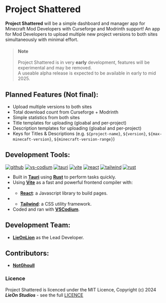 # Project Shattered

**Project Shattered** will be a simple dashboard and manager app for Minecraft Mod Developers with Curseforge and Modrinth support! An app for Mod Developers to upload multiple new project versions to both sites simultaneously with minimal effort.

> #### Note
> Project Shattered is in very **early** development, features will be experimental and may be removed.\
> A useable alpha release is expected to be available in early to mid 2025.

## Planned Features (Not final):

- Upload multiple versions to both sites
- Total download count from Curseforge + Modrinth
- Simple statistics from both sites
- Title templates for uploading (gloabal and per-project)
- Description templates for uploading (gloabal and per-project)
- Keys for Titles & Descriptions (e.g. `${project-name}`, `${version}`, `${max-minecaft-version}`, `${minecraft-version-range}`)

## Development Tools:

[![github](https://cdn.jsdelivr.net/npm/@intergrav/devins-badges@3/assets/compact-minimal/available/github_vector.svg)](https://github.com/)
[![vs-codium](https://lieonstudios.github.io/assets/v1/badge/compact-minimal/svg/vscodium.svg)](https://vscodium.com/)
[![tauri](https://lieonstudios.github.io/assets/v1/badge/compact-minimal/svg/tauri.svg)](https://v2.tauri.app/)
[![vite](https://lieonstudios.github.io/assets/v1/badge/compact-minimal/svg/vite.svg)](https://vite.dev/)
[![react](https://lieonstudios.github.io/assets/v1/badge/compact-minimal/svg/react.svg)](https://react.dev/)
[![tailwind](https://lieonstudios.github.io/assets/v1/badge/compact-minimal/svg/tailwind.svg)](https://tailwindcss.com/)
[![rust](https://lieonstudios.github.io/assets/v1/badge/compact-minimal/svg/rust.svg)](https://www.rust-lang.org/)

- Built in [**Tauri**](https://v2.tauri.app/) using [**Rust**](https://www.rust-lang.org/) to perform tasks quickly.
- Using [**Vite**](https://vite.dev/) as a fast and powerful frontend compiler with:
- - [**React**](https://react.dev/): a Javascript library to build pages.
- - [**Tailwind**](https://tailwindcss.com/): a CSS utility framework.
- Coded and ran with [**VSCodium**](https://vscodium.com/).

## Development Team:

- [**LieOnLion**](https://github.com/LieOnLion) as the Lead Developer.

## Contributors:

- [**NotGhoull**](https://github.com/NotGhoull)

### Licence

Project Shattered is licenced under the MIT Licence, Copyright (c) 2024 ***LieOn Studios*** - see the full [LICENCE](https://github.com/LieOnStudios/project-shattered/blob/windows/LICENSE)
